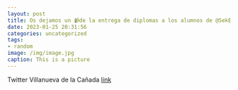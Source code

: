 ```yaml
---
layout: post
title: Os dejamos un 📹de la entrega de diplomas a los alumnos de @SekElCastillo, @EncinasIes y @ColegioKolbe participantes en el proyec...
date: 2023-01-25 20:31:56
categories: uncategorized
tags:
- random
image: /img/image.jpg
caption: This is a picture
---
```

Twitter Villanueva de la Cañada [link](https://twitter.com/AytoVDLCanada/status/1618232897525403650)
